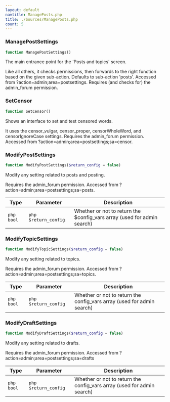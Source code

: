 ```yaml
---
layout: default
navtitle: ManagePosts.php
title: ./Sources/ManagePosts.php
count: 5
---
```


### ManagePostSettings

```php
function ManagePostSettings()
```
The main entrance point for the 'Posts and topics' screen.

Like all others, it checks permissions, then forwards to the right function
based on the given sub-action.
Defaults to sub-action 'posts'.
Accessed from ?action=admin;area=postsettings.
Requires (and checks for) the admin_forum permission.

### SetCensor

```php
function SetCensor()
```
Shows an interface to set and test censored words.

It uses the censor_vulgar, censor_proper, censorWholeWord, and censorIgnoreCase
settings.
Requires the admin_forum permission.
Accessed from ?action=admin;area=postsettings;sa=censor.

### ModifyPostSettings

```php
function ModifyPostSettings($return_config = false)
```
Modify any setting related to posts and posting.

Requires the admin_forum permission.
Accessed from ?action=admin;area=postsettings;sa=posts.

Type|Parameter|Description
---|---|---
```php bool```|```php $return_config```|Whether or not to return the $config_vars array (used for admin search)

### ModifyTopicSettings

```php
function ModifyTopicSettings($return_config = false)
```
Modify any setting related to topics.

Requires the admin_forum permission.
Accessed from ?action=admin;area=postsettings;sa=topics.

Type|Parameter|Description
---|---|---
```php bool```|```php $return_config```|Whether or not to return the config_vars array (used for admin search)

### ModifyDraftSettings

```php
function ModifyDraftSettings($return_config = false)
```
Modify any setting related to drafts.

Requires the admin_forum permission.
Accessed from ?action=admin;area=postsettings;sa=drafts

Type|Parameter|Description
---|---|---
```php bool```|```php $return_config```|Whether or not to return the config_vars array (used for admin search)

